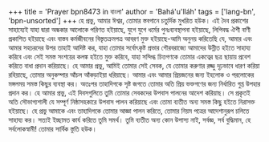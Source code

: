+++
title = 'Prayer bpn8473 in বাংলা'
author = 'Bahá'u'lláh'
tags = ['lang-bn', 'bpn-unsorted']
+++
হে প্রভু, আমার ঈশ্বর, তোমার স্তবগানে চতুর্দিক মুখরিত হউক। এই দৈব প্রকাশের সাহায্যেই যাহা দ্বারা অন্ধকার আলোকে পরিণত হইয়াছে, যুগে যুগে ধর্মের পুনঃব্যবস্থাপনা হইয়াছে, লিপিবদ্ধ ঐশী বাণী প্রকাশিত হইয়াছে এবং বাস্তব কর্মজীবনের বিস্তৃতক্রমপত্র আবরণ মুক্ত হইয়াছে-আমি অনুনয় করিতেছি যে, আমার এবং আমার সহচরদের উপর তাহাই আদিষ্ট কর, যাহা তোমার সর্বোৎকৃষ্ট প্রভার গৌরবরাজ্যে আমাদের উন্নীত হইতে সাহায্য করিবে এবং সেই সমস্ত সংশয়ের কলঙ্ক হইতে মুক্ত করিবে, যাহা সন্দিগ্ধ চিত্তগণকে তোমার একত্বের ছত্র ছায়ায় প্রবেশ করিতে বাধা প্রদান করিয়াছে।
	হে আমার প্রভু, আমিই তোমার সেই সেবক, যে তোমার করুণার রজ্জু দৃঢ়ভাবে ধারণ করিয়া রহিয়াছে, তোমার অনুকম্পার আঁচল আঁকড়াইয়া ধরিয়াছে। আমার এবং আমার প্রিয়জনের জন্য ইহলোক ও পরলোকের মঙ্গলময় সমস্ত কিছুর ব্যবস্থা কর। অতঃপর তাহাদিগকে সৃষ্ট জগতে তোমার অতি প্রিয় ভক্তগণের জন্য নির্ধারিত গুপ্ত উপহার প্রদান কর।
	হে আমার প্রভু, এই দিবসগুলিতে তুমি তোমার সেবকদের উপবাস পালনের আদেশ করিয়াছ। সে প্রকৃতই অতি সৌভাগ্যশালী যে সম্পূর্ণ নিষ্ঠাসহকারে উপবাস পালন করিয়াছে এবং তোমা ব্যতীত অন্য সমস্ত কিছু হইতে নিরাসক্ত হইয়াছে। হে প্রভু আমাকে এবং তাহাদিগকে তোমার আজ্ঞা পালন করিতে, তোমার নিয়ম পত্রের আদেশানুরূপ চলিতে সাহায্য কর। সত্যই ইচ্ছামত কার্য করিতে তুমি সমর্থ। তুমি ব্যতীত অন্য কোন উপাস্য নাই, সর্বজ্ঞ, সর্ব বুদ্ধিমান, হে    সর্বলোকস্বামী! তোমার সার্বিক স্তুতি হউক।
